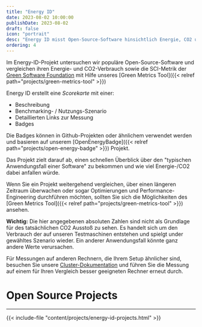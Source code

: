 ```yaml
---
title: "Energy ID"
date: 2023-08-02 10:00:00
publishDate: 2023-08-02
draft: false
icon: "portrait"
desc: "Energy ID misst Open-Source-Software hinsichtlich Energie, CO2 und der SCI-Metrik der Green Software Foundation mit dem Green Metrics Tool. Es bietet eine Bewertungskarte mit Beschreibungen, Szenarien, Messungen und Badge aus dem OpenEnergyBadge-Projekt, um die Energie-/Kohlenstoffkosten typischer Softwareanwendungsfälle hervorzuheben."
ordering: 4
---
```


Im Energy-ID-Projekt untersuchen wir populäre Open-Source-Software und vergleichen ihren Energie- und CO2-Verbrauch sowie die SCI-Metrik der [Green Software Foundation](https://sci-guide.greensoftware.foundation/) mit Hilfe unseres [Green Metrics Tool]({{< relref path="projects/green-metrics-tool" >}})

Energy ID erstellt eine *Scorekarte* mit einer:

- Beschreibung
- Benchmarking- / Nutzungs-Szenario
- Detaillierten Links zur Messung
- Badges

Die Badges können in Github-Projekten oder ähnlichem verwendet werden und basieren auf unserem [OpenEnergyBadge]({{< relref path="projects/open-energy-badge" >}}) Projekt.

Das Projekt zielt darauf ab, einen schnellen Überblick über den "typischen Anwendungsfall einer Software" zu bekommen und wie viel Energie-/CO2 dabei anfallen würde.

Wenn Sie ein Projekt weitergehend vergleichen, über einen längeren Zeitraum überwachen oder sogar Optimierungen und Performance-Engineering durchführen möchten, sollten Sie sich die Möglichkeiten des [Green Metrics Tool]({{< relref path="projects/green-metrics-tool" >}}) ansehen.

**Wichtig:** Die hier angegebenen absoluten Zahlen sind nicht als Grundlage für des tatsächlichen CO2 Ausstoß zu sehen. Es handelt sich um den Verbrauch der auf unseren Testmaschinen entstehen und spielgt under gewähltes Szenario wieder. Ein anderer Anwendungsfall könnte ganz andere Werte verursachen.

Für Messungen auf anderen Rechnern, die Ihrem Setup ähnlicher sind, besuchen Sie unsere [Cluster-Dokumentation](https://docs.green-coding.io/docs/measuring/measurement-cluster/) und führen Sie die Messung auf einem für Ihren Vergleich besser geeigneten Rechner erneut durch.

# Open Source Projects
---
{{< include-file "content/projects/energy-id-projects.html" >}}
